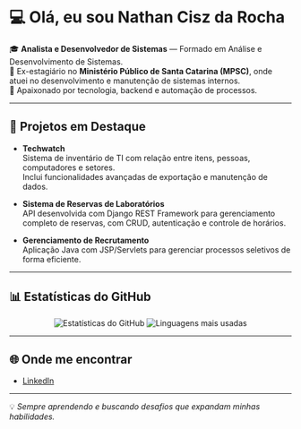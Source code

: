 # 💻 Olá, eu sou Nathan Cisz da Rocha

🎓 **Analista e Desenvolvedor de Sistemas** — Formado em Análise e Desenvolvimento de Sistemas.  
💼 Ex-estagiário no **Ministério Público de Santa Catarina (MPSC)**, onde atuei no desenvolvimento e manutenção de sistemas internos.  
🚀 Apaixonado por tecnologia, backend e automação de processos.

---

## 🚀 Projetos em Destaque

- **Techwatch**  
  Sistema de inventário de TI com relação entre itens, pessoas, computadores e setores.  
  Inclui funcionalidades avançadas de exportação e manutenção de dados.

- **Sistema de Reservas de Laboratórios**  
  API desenvolvida com Django REST Framework para gerenciamento completo de reservas, com CRUD, autenticação e controle de horários.

- **Gerenciamento de Recrutamento**  
  Aplicação Java com JSP/Servlets para gerenciar processos seletivos de forma eficiente.

---

## 📊 Estatísticas do GitHub

<div align="center">

![Estatísticas do GitHub](https://github-readme-stats.vercel.app/api?username=SeuUsuario&show_icons=true&theme=tokyonight&count_private=true)  ![Linguagens mais usadas](https://github-readme-stats.vercel.app/api/top-langs/?username=SeuUsuario&layout=compact&theme=tokyonight)

</div>

---

## 🌐 Onde me encontrar

- [LinkedIn](https://www.linkedin.com/in/seu-linkedin)

---
💡 *Sempre aprendendo e buscando desafios que expandam minhas habilidades.*
